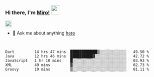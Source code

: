 ### Hi there, I'm [Miro!](https://castariva18.github.io/)  <img src="https://github.com/TheDudeThatCode/TheDudeThatCode/blob/master/Assets/Hi.gif" width="29px">

<a href="https://discord.gg/bhPzjwR">
  <img align="left" alt="Clown Discord" width="21px" src="https://cdn4.iconfinder.com/data/icons/logos-and-brands/512/91_Discord_logo_logos-512.png" />
</a>

<br />

- 💬 Ask me about anything [here](https://github.com/castariva18/castariva18/issues)

<br />

<!--START_SECTION:waka-->
```text
Dart         14 hrs 47 mins  ████████████▒░░░░░░░░░░░░   49.50 % 
Java         12 hrs 46 mins  ██████████▓░░░░░░░░░░░░░░   42.72 % 
JavaScript   1 hr 10 mins    █░░░░░░░░░░░░░░░░░░░░░░░░   03.93 % 
XML          49 mins         ▓░░░░░░░░░░░░░░░░░░░░░░░░   02.73 % 
Groovy       19 mins         ▒░░░░░░░░░░░░░░░░░░░░░░░░   01.11 % 
```
<!--END_SECTION:waka-->
